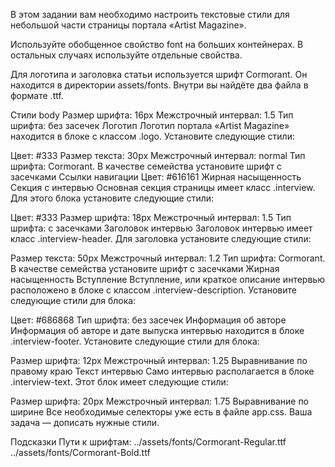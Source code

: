 В этом задании вам необходимо настроить текстовые стили для небольшой части страницы портала «Artist Magazine».

Используйте обобщенное свойство font на больших контейнерах. В остальных случаях используйте отдельные свойства.

Для логотипа и заголовка статьи используется шрифт Cormorant. Он находится в директории assets/fonts. Внутри вы найдёте два файла в формате .ttf.

Стили body
Размер шрифта: 16px
Межстрочный интервал: 1.5
Тип шрифта: без засечек
Логотип
Логотип портала «Artist Magazine» находится в блоке с классом .logo. Установите следующие стили:

Цвет: #333
Размер текста: 30px
Межстрочный интервал: normal
Тип шрифта: Cormorant. В качестве семейства установите шрифт с засечками
Ссылки навигации
Цвет: #616161
Жирная насыщенность
Секция с интервью
Основная секция страницы имеет класс .interview. Для этого блока установите следующие стили:

Цвет: #333
Размер шрифта: 18px
Межстрочный интервал: 1.5
Тип шрифта: с засечками
Заголовок интервью
Заголовок интервью имеет класс .interview-header. Для заголовка установите следующие стили:

Размер текста: 50px
Межстрочный интервал: 1.2
Тип шрифта: Cormorant. В качестве семейства установите шрифт с засечками
Жирная насыщенность
Вступление
Вступление, или краткое описание интервью расположено в блоке с классом .interview-description. Установите следующие стили для блока:

Цвет: #686868
Тип шрифта: без засечек
Информация об авторе
Информация об авторе и дате выпуска интервью находится в блоке .interview-footer. Установите следующие стили для блока:

Размер шрифта: 12px
Межстрочный интервал: 1.25
Выравнивание по правому краю
Текст интервью
Само интервью располагается в блоке .interview-text. Этот блок имеет следующие стили:

Размер шрифта: 20px
Межстрочный интервал: 1.75
Выравнивание по ширине
Все необходимые селекторы уже есть в файле app.css. Ваша задача — дописать нужные стили.

Подсказки
Пути к шрифтам:
../assets/fonts/Cormorant-Regular.ttf
../assets/fonts/Cormorant-Bold.ttf